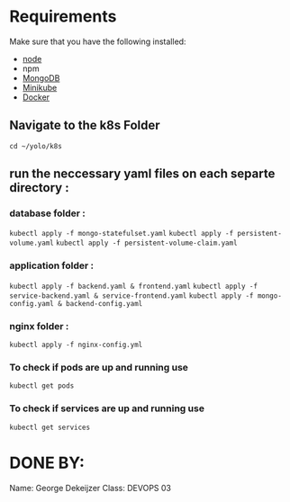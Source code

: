 # Requirements
Make sure that you have the following installed:
- [node](https://www.digitalocean.com/community/tutorials/how-to-install-node-js-on-ubuntu-18-04) 
- npm 
- [MongoDB](https://docs.mongodb.com/manual/tutorial/install-mongodb-on-ubuntu/) 
- [Minikube](https://minikube.sigs.k8s.io/docs/start/)
- [Docker](https://docs.docker.com/engine/install/ubuntu/)

## Navigate to the k8s Folder 
 `cd ~/yolo/k8s`

## run the neccessary yaml files on each separte directory : 

### database folder :
`kubectl apply -f mongo-statefulset.yaml`
`kubectl apply -f persistent-volume.yaml`
`kubectl apply -f persistent-volume-claim.yaml`

### application folder :
`kubectl apply -f backend.yaml & frontend.yaml`
`kubectl apply -f service-backend.yaml & service-frontend.yaml` 
`kubectl apply -f mongo-config.yaml & backend-config.yaml`

### nginx folder :
`kubectl apply -f nginx-config.yml`

### To check if pods are up and running use 
`kubectl get pods`

### To check if services are up and running use
`kubectl get services`

# DONE BY: 
Name: George Dekeijzer
Class: DEVOPS 03